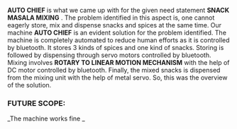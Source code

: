 **AUTO CHIEF** is what we came up with for the given need statement **SNACK MASALA MIXING** . The problem identified in this aspect is, one cannot eagerly store, mix and dispense snacks and spices at the same time. Our machine **AUTO CHIEF** is an evident solution for the problem identified. The machine is completely automated to reduce human efforts as it is controlled by bluetooth. It stores 3 kinds of spices and one kind of snacks. Storing is followed by dispensing through servo motors controlled by bluetooth.  Mixing involves **ROTARY TO LINEAR MOTION MECHANISM** with the help of DC motor controlled by bluetooth. Finally, the mixed snacks is dispensed from the mixing unit with the help of metal servo. So, this was the overview of the solution.

### FUTURE SCOPE:
_The machine works fine _ 
